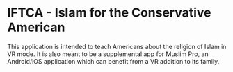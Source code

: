 # IFTCA - Islam for the Conservative American

This application is intended to teach Americans about the religion of Islam in VR mode. It is also meant to be a supplemental app for Muslim Pro, an Android/iOS application which can benefit from a VR addition to its family.
